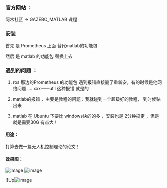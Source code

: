 ### 官方网站 ：
阿木社区 -> GAZEBO_MATLAB 课程

### 安装

首先 是 Prometheus 上面 替代matlab的功能包

然后 是 matlab 的功能包 替换上去


### 遇到的问题 ：
 1. ros 那边的Prometheus 的功能包 遇到报错直接删了重新安，有的时候是他网络问题 .... xxx——util 这种报错 就是的

2. matlab的报错 ，主要是教程的问题：我就碰到一个超级好的教程， 到时候贴出来

3. matlab 在 Ubuntu 下要比 windows快的的多 ，安装也是 2分钟搞定 ，但是就是需要30G 有点大！

#### 用途：

打算去做一篇无人机控制理论的论文！


#### 效果图：

![image](https://user-images.githubusercontent.com/68007558/222420277-590116ea-63bf-4e40-8357-172439db3d4c.png)
![image](https://user-images.githubusercontent.com/68007558/222420314-8d7dd5f0-5ce7-406b-88a1-394511686595.png)

![Up![image](https://user-images.githubusercontent.com/68007558/222420392-24f1a3fb-5bab-4fad-b23d-32f7bc18908d.png)

